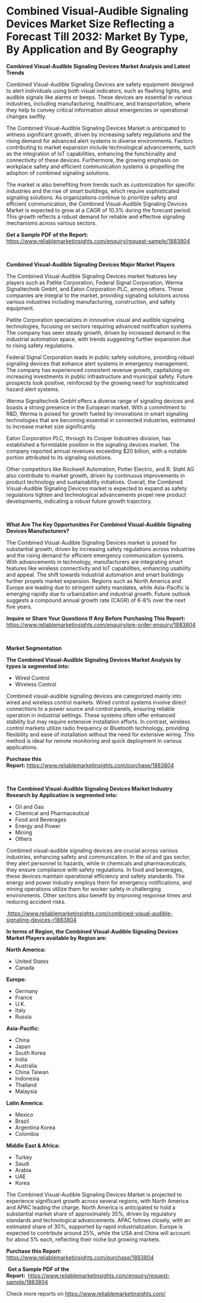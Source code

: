 <p><h1>Combined Visual-Audible Signaling Devices Market Size Reflecting a Forecast Till 2032: Market By Type, By Application and By Geography</h1></p><p><strong>Combined Visual-Audible Signaling Devices Market Analysis and Latest Trends</strong></p>
<p><p>Combined Visual-Audible Signaling Devices are safety equipment designed to alert individuals using both visual indicators, such as flashing lights, and audible signals like alarms or beeps. These devices are essential in various industries, including manufacturing, healthcare, and transportation, where they help to convey critical information about emergencies or operational changes swiftly.</p><p>The Combined Visual-Audible Signaling Devices Market is anticipated to witness significant growth, driven by increasing safety regulations and the rising demand for advanced alert systems in diverse environments. Factors contributing to market expansion include technological advancements, such as the integration of IoT capabilities, enhancing the functionality and connectivity of these devices. Furthermore, the growing emphasis on workplace safety and efficient communication systems is propelling the adoption of combined signaling solutions.</p><p>The market is also benefiting from trends such as customization for specific industries and the rise of smart buildings, which require sophisticated signaling solutions. As organizations continue to prioritize safety and efficient communication, the Combined Visual-Audible Signaling Devices Market is expected to grow at a CAGR of 10.3% during the forecast period. This growth reflects a robust demand for reliable and effective signaling mechanisms across various sectors.</p></p>
<p><strong>Get a Sample PDF of the Report:&nbsp;</strong> <a href="https://www.reliablemarketinsights.com/enquiry/request-sample/1883804?utm_campaign=3291&utm_medium=2&utm_source=Github&utm_content=ia&utm_term=07042025&utm_id=combined-visual-audible-signaling-devices">https://www.reliablemarketinsights.com/enquiry/request-sample/1883804</a></p>
<p>&nbsp;</p>
<p><strong>Combined Visual-Audible Signaling Devices Major Market Players</strong></p>
<p><p>The Combined Visual-Audible Signaling Devices market features key players such as Patlite Corporation, Federal Signal Corporation, Werma Signaltechnik GmbH, and Eaton Corporation PLC, among others. These companies are integral to the market, providing signaling solutions across various industries including manufacturing, construction, and safety equipment.</p><p>Patlite Corporation specializes in innovative visual and audible signaling technologies, focusing on sectors requiring advanced notification systems. The company has seen steady growth, driven by increased demand in the industrial automation space, with trends suggesting further expansion due to rising safety regulations.</p><p>Federal Signal Corporation leads in public safety solutions, providing robust signaling devices that enhance alert systems in emergency management. The company has experienced consistent revenue growth, capitalizing on increasing investments in public infrastructure and municipal safety. Future prospects look positive, reinforced by the growing need for sophisticated hazard alert systems.</p><p>Werma Signaltechnik GmbH offers a diverse range of signaling devices and boasts a strong presence in the European market. With a commitment to R&D, Werma is poised for growth fueled by innovations in smart signaling technologies that are becoming essential in connected industries, estimated to increase market size significantly.</p><p>Eaton Corporation PLC, through its Cooper Industries division, has established a formidable position in the signaling devices market. The company reported annual revenues exceeding $20 billion, with a notable portion attributed to its signaling solutions.</p><p>Other competitors like Rockwell Automation, Potter Electric, and R. Stahl AG also contribute to market growth, driven by continuous improvements in product technology and sustainability initiatives. Overall, the Combined Visual-Audible Signaling Devices market is expected to expand as safety regulations tighten and technological advancements propel new product developments, indicating a robust future growth trajectory.</p></p>
<p>&nbsp;</p>
<p><strong>What Are The Key Opportunities For Combined Visual-Audible Signaling Devices Manufacturers?</strong></p>
<p><p>The Combined Visual-Audible Signaling Devices market is poised for substantial growth, driven by increasing safety regulations across industries and the rising demand for efficient emergency communication systems. With advancements in technology, manufacturers are integrating smart features like wireless connectivity and IoT capabilities, enhancing usability and appeal. The shift towards industrial automation and smart buildings further propels market expansion. Regions such as North America and Europe are leading due to stringent safety mandates, while Asia-Pacific is emerging rapidly due to urbanization and industrial growth. Future outlook suggests a compound annual growth rate (CAGR) of 6-8% over the next five years.</p></p>
<p><strong>Inquire or Share Your Questions If Any Before Purchasing This Report:</strong> <a href="https://www.reliablemarketinsights.com/enquiry/pre-order-enquiry/1883804?utm_campaign=3291&utm_medium=2&utm_source=Github&utm_content=ia&utm_term=07042025&utm_id=combined-visual-audible-signaling-devices">https://www.reliablemarketinsights.com/enquiry/pre-order-enquiry/1883804</a></p>
<p>&nbsp;</p>
<p><strong>Market Segmentation</strong></p>
<p><strong>The Combined Visual-Audible Signaling Devices Market Analysis by types is segmented into:</strong></p>
<p><ul><li>Wired Control</li><li>Wireless Control</li></ul></p>
<p><p>Combined visual-audible signaling devices are categorized mainly into wired and wireless control markets. Wired control systems involve direct connections to a power source and control panels, ensuring reliable operation in industrial settings. These systems often offer enhanced stability but may require extensive installation efforts. In contrast, wireless control markets utilize radio frequency or Bluetooth technology, providing flexibility and ease of installation without the need for extensive wiring. This method is ideal for remote monitoring and quick deployment in various applications.</p></p>
<p><strong>Purchase this Report:&nbsp;</strong><a href="https://www.reliablemarketinsights.com/purchase/1883804?utm_campaign=3291&utm_medium=2&utm_source=Github&utm_content=ia&utm_term=07042025&utm_id=combined-visual-audible-signaling-devices">https://www.reliablemarketinsights.com/purchase/1883804</a></p>
<p>&nbsp;</p>
<p><strong>The Combined Visual-Audible Signaling Devices Market Industry Research by Application is segmented into:</strong></p>
<p><ul><li>Oil and Gas</li><li>Chemical and Pharmaceutical</li><li>Food and Beverages</li><li>Energy and Power</li><li>Mining</li><li>Others</li></ul></p>
<p><p>Combined visual-audible signaling devices are crucial across various industries, enhancing safety and communication. In the oil and gas sector, they alert personnel to hazards, while in chemicals and pharmaceuticals, they ensure compliance with safety regulations. In food and beverages, these devices maintain operational efficiency and safety standards. The energy and power industry employs them for emergency notifications, and mining operations utilize them for worker safety in challenging environments. Other sectors also benefit by improving response times and reducing accident risks.</p></p>
<p><a href="https://www.reliablemarketinsights.com/combined-visual-audible-signaling-devices-r1883804?utm_campaign=3291&utm_medium=2&utm_source=Github&utm_content=ia&utm_term=07042025&utm_id=combined-visual-audible-signaling-devices">&nbsp;https://www.reliablemarketinsights.com/combined-visual-audible-signaling-devices-r1883804</a></p>
<p><strong>In terms of Region, the Combined Visual-Audible Signaling Devices Market Players available by Region are:</strong></p>
<p>
    <p> <strong> North America: </strong>
        <ul>
            <li>United States</li>
            <li>Canada</li>
        </ul>
        </p> 
    <p> <strong> Europe: </strong>
        <ul>
            <li>Germany</li>
            <li>France</li>
            <li>U.K.</li>
            <li>Italy</li>
            <li>Russia</li>
        </ul>
        </p> 
    <p> <strong> Asia-Pacific: </strong>
        <ul>
            <li>China</li>
            <li>Japan</li>
            <li>South Korea</li>
            <li>India</li>
            <li>Australia</li>
            <li>China Taiwan</li>
            <li>Indonesia</li>
            <li>Thailand</li>
            <li>Malaysia</li>
        </ul>
        </p> 
    <p> <strong> Latin America: </strong>
        <ul>
            <li>Mexico</li>
            <li>Brazil</li>
            <li>Argentina Korea</li>
            <li>Colombia</li>
        </ul>
        </p> 
    <p> <strong> Middle East & Africa: </strong>
        <ul>
            <li>Turkey</li>
            <li>Saudi</li>
            <li>Arabia</li>
            <li>UAE</li>
            <li>Korea</li>
        </ul>
    </p>
    </p>
<p><p>The Combined Visual-Audible Signaling Devices Market is projected to experience significant growth across several regions, with North America and APAC leading the charge. North America is anticipated to hold a substantial market share of approximately 35%, driven by regulatory standards and technological advancements. APAC follows closely, with an estimated share of 30%, supported by rapid industrialization. Europe is expected to contribute around 25%, while the USA and China will account for about 5% each, reflecting their niche but growing markets.</p></p>
<p><strong>Purchase this Report: </strong><a href="https://www.reliablemarketinsights.com/purchase/1883804?utm_campaign=3291&utm_medium=2&utm_source=Github&utm_content=ia&utm_term=07042025&utm_id=combined-visual-audible-signaling-devices">https://www.reliablemarketinsights.com/purchase/1883804</a></p>
<p>&nbsp;<strong>Get a Sample PDF of the Report:&nbsp;&nbsp;</strong><a href="https://www.reliablemarketinsights.com/enquiry/request-sample/1883804?utm_campaign=3291&utm_medium=2&utm_source=Github&utm_content=ia&utm_term=07042025&utm_id=combined-visual-audible-signaling-devices">https://www.reliablemarketinsights.com/enquiry/request-sample/1883804</a></p>
<p><strong></strong></p>
<p>Check more reports on <a href="https://www.reliablemarketinsights.com/?utm_campaign=3291&utm_medium=2&utm_source=Github&utm_content=ia&utm_term=07042025&utm_id=combined-visual-audible-signaling-devices">https://www.reliablemarketinsights.com/</a></p>